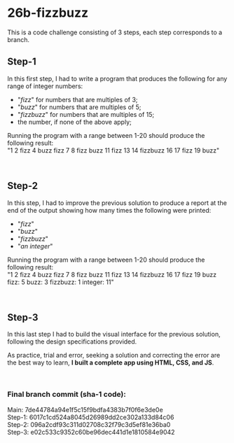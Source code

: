 # 26b-fizzbuzz
This is a code challenge consisting of 3 steps, each step corresponds to a branch.

## Step-1
In this first step, I had to write a program that produces the following for any range of integer numbers:

  - "<i>fizz</i>" for numbers that are multiples of 3;
  - "<i>buzz</i>" for numbers that are multiples of 5;
  - "<i>fizzbuzz</i>" for numbers that are multiples of 15;
  - the number, if none of the above apply; 

Running the program with a range between 1-20 should produce the following result: <br>
"1 2 fizz 4 buzz fizz 7 8 fizz buzz 11 fizz 13 14 fizzbuzz 16 17 fizz 19 buzz"

<br>

## Step-2
In this step, I had to improve the previous solution to produce a report at the end of the output showing how many times the following were printed:

  - "<i>fizz</i>"
  - "<i>buzz</i>"
  - "<i>fizzbuzz</i>"
  - "<i>an integer</i>"

Running the program with a range between 1-20 should produce the following result: <br>
"1 2 fizz 4 buzz fizz 7 8 fizz buzz 11 fizz 13 14 fizzbuzz 16 17 fizz 19 buzz fizz: 5 buzz: 3 fizzbuzz: 1 integer: 11"

<br>

## Step-3
In this last step I had to build the visual interface for the previous solution, following the design specifications provided.

As practice, trial and error, seeking a solution and correcting the error are the best way to learn, **I built a complete app using HTML, CSS, and JS**.

<br>

### Final branch commit (sha-1 code):
Main: 7de44784a94e1f5c15f9bdfa4383b7f0f6e3de0e <br>
Step-1: 6017c1cd524a8045d26989dd2ce302a133d84c06 <br>
Step-2: 096a2cdf93c311d02708c32f79c3d5ef81e36ba0 <br>
Step-3: e02c533c9352c60be96dec441d1e1810584e9042 <br>
